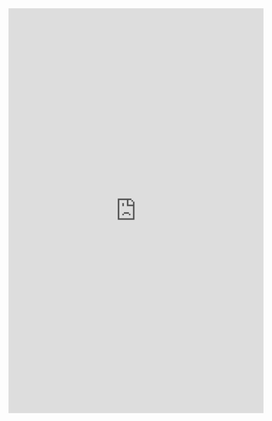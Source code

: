 <iframe src="https://discord.com/" width="100%" height="800" frameborder="0" scrolling="no"></iframe>
